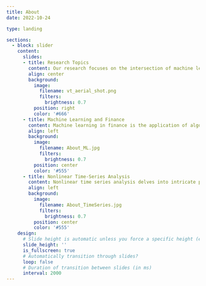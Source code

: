```yaml
---
title: About
date: 2022-10-24

type: landing

sections:
  - block: slider
    content:
      slides:
      - title: Research Topics
        content: Our research focuses on the intersection of machine learning and big data econometrics, with a particular focus in high-dimensional nonlinear time-series analysis and their applications in macroeconomic/financial forecasting and estimation of big financial networks.
        align: center
        background:
          image:
            filename: vt_aerial_shot.png
            filters:
              brightness: 0.7
          position: right
          color: '#666'
      - title: Machine Learning and Finance
        content: Machine learning in finance is the application of algorithms to analyze financial data and make predictions. At DLQF, we leverage machine learning to develop models for predicting market trends, optimizing investment portfolios, and identifying profitable trading opportunities.
        align: left
        background:
          image:
            filename: About_ML.jpg
            filters:
              brightness: 0.7
          position: center
          color: '#555'
      - title: Nonlinear Time-Series Analysis
        content: Nonlinear time series analysis delves into intricate patterns within time-varying data, crucial in understanding market dynamics. At DLQF, we utilize these techniques to uncover hidden correlations and forecast market movements more accurately, enhancing risk management and portfolio optimization strategies.
        align: left
        background:
          image:
            filename: About_TimeSeries.jpg
            filters:
              brightness: 0.7
          position: center
          color: '#555'
    design:
      # Slide height is automatic unless you force a specific height (e.g. '400px')
      slide_height: ''
      is_fullscreen: true
      # Automatically transition through slides?
      loop: false
      # Duration of transition between slides (in ms)
      interval: 2000
---
```

